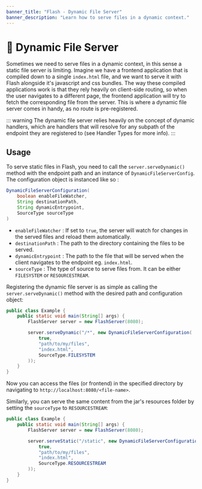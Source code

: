 ```yaml
---
banner_title: "Flash - Dynamic File Server"
banner_description: "Learn how to serve files in a dynamic context."
---
```


# 📁 Dynamic File Server

Sometimes we need to serve files in a dynamic context, in this sense a static file server is limiting.
Imagine we have a frontend application that is compiled down to a single `index.html` file, and we want to serve it with Flash
alongside it's javascript and css bundles. The way these compiled applications work is that they rely heavily on
client-side routing, so when the user navigates to a different page, the frontend application will try to fetch the
corresponding file from the server. This is where a dynamic file server comes in handy, as no route is pre-registered.

::: warning
The dynamic file server relies heavily on the concept of dynamic handlers, which are handlers that will resolve for
any subpath of the endpoint they are registered to (see Handler Types for more info).
:::

## Usage

To serve static files in Flash, you need to call the `server.serveDynamic()` method with the endpoint path and an instance of `DynamicFileServerConfig`.
The configuration object is instanced like so :

```java
DynamicFileServerConfiguration(
    boolean enableFileWatcher,
    String destinationPath,
    String dynamicEntrypoint,
    SourceType sourceType
)
```

- `enableFileWatcher` : If set to `true`, the server will watch for changes in the served files and reload them automatically.
- `destinationPath` : The path to the directory containing the files to be served.
- `dynamicEntrypoint` : The path to the file that will be served when the client navigates to the endpoint eg. `index.html`.
- `sourceType` : The type of source to serve files from. It can be either `FILESYSTEM` or `RESOURCESTREAM`.

Registering the dynamic file server is as simple as calling the `server.serveDynamic()` method with the desired path and configuration object:

```java
public class Example {
    public static void main(String[] args) {
        FlashServer server = new FlashServer(8080);

        server.serveDynamic("/*", new DynamicFileServerConfiguration(
            true,
            "path/to/my/files",
            "index.html",
            SourceType.FILESYSTEM
        ));
    }
}
```

Now you can access the files (or frontend) in the specified directory by navigating to `http://localhost:8080/<file-name>`.

Similarly, you can serve the same content from the jar's resources folder by setting the `sourceType` to `RESOURCESTREAM`:

```java
public class Example {
    public static void main(String[] args) {
        FlashServer server = new FlashServer(8080);

        server.serveStatic("/static", new DynamicFileServerConfiguration(
            true,
            "path/to/my/files",
            "index.html",
            SourceType.RESOURCESTREAM
        ));
    }
}
```

